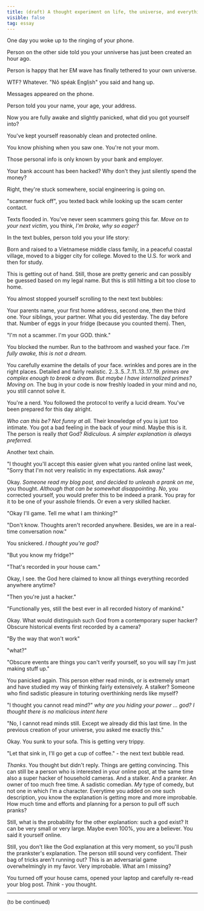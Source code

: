 ```yaml
---
title: (draft) A thought experiment on life, the universe, and everything. 
visible: false
tag: essay
---
```


One day you woke up to the ringing of your phone. 

Person on the other side told you your unniverse has just been created an hour ago.

Person is happy that her EM wave has finally tethered to your own universe.

WTF? Whatever. "Nô spéak Englịsh" you said and hang up.

Messages appeared on the phone.

Person told you your name, your age, your address.

Now you are fully awake and slightly panicked, what did you got yourself into? 

You've kept yourself reasonably clean and protected online.

You know phishing when you saw one. You're not your mom.

Those personal info is only known by your bank and employer.

Your bank account has been hacked? Why don't they just silently spend the money?

Right, they're stuck somewhere, social engineering is going on.

"scammer fuck off", you texted back while looking up the scam center contact.

Texts flooded in. You've never seen scammers going this far. *Move on to your next victim*, you think, *I'm broke, why so eager?*

In the text bubles, person told you your life story: 

Born and raised to a Vietnamese middle class family, in a peaceful coastal village, moved to a bigger city for college. 
Moved to the U.S. for work and then for study.

This is getting out of hand. Still, those are pretty generic and can possibly be guessed based on my legal name. 
But this is still hitting a bit too close to home. 

You almost stopped yourself scrolling to the next text bubbles:

Your parents name, your first home address, second one, then the third one. Your siblings, your partner.
What you did yesterday. The day before that. Number of eggs in your fridge (because you counted them). Then,

"I'm not a scammer. I'm your GOD. think."

You blocked the number. Run to the bathroom and washed your face. 
*I'm fully awake, this is not a dream.*

You carefully examine the details of your face. wrinkles and pores are in the right places. Detailed and fairly realistic.
2..3..5..7..11..13..17..19. *primes are complex enough to break a dream. But maybe I have internalized primes? Moving on.* 
The bug in your code is now freshly loaded in your mind and no, you still cannot solve it.

You're a nerd. You followed the protocol to verify a lucid dream. You've been prepared for this day alright.

*Who can this be? Not funny at all.* Their knowledge of you is just too intimate. 
You got a bad feeling in the back of your mind. Maybe this is it. The person is really *that* God?
*Ridiculous. A simpler explanation is always preferred.*

Another text chain.

"I thought you'll accept this easier given what you ranted online last week, 
"Sorry that I'm not very realistic in my expectations. Ask away."

Okay. *Someone read my blog post, and decided to unleash a prank on me*, you thought.
*Although that can be somewhat disappointing*. 
*No*, you corrected yourself, you would prefer this to be indeed a prank.
You pray for it to be one of your asshole friends. Or even a very skilled hacker.

"Okay I'll game. Tell me what I am thinking?"

"Don't know. Thoughts aren't recorded anywhere. Besides, we are in a real-time conversation now."

You snickered. *I thought you're god?* 

"But you know my fridge?"

"That's recorded in your house cam."

Okay, I see. the God here claimed to know all things everything recorded anywhere anytime?

"Then you're just a hacker."

"Functionally yes, still the best ever in all recorded history of mankind."

Okay. What would distinguish such God from a contemporary super hacker?
Obscure historical events first recorded by a camera?

"By the way that won't work"

"what?"

"Obscure events are things you can't verify yourself, so you will say I'm just making stuff up."

You panicked again. This person either read minds, or is extremely smart and have studied my way of thinking fairly extensively.
A stalker? Someone who find sadistic pleasure in toturing overthinking nerds like myself? 

"I thought you cannot read mind?" *why are you hiding your power ... god? I thought there is no malicious intent here*

"No, I cannot read minds still. Except we already did this last time. 
In the previous creation of your universe, you asked me exactly this."

Okay. You sunk to your sofa. This is getting very trippy. 

"Let that sink in, I'll go get a cup of coffee." - the next text bubble read.

*Thanks*. You thought but didn't reply. Things are getting convincing.
This can still be a person who is interested in your online post, 
at the same time also a super hacker of household cameras. And a stalker. And a pranker.
An owner of too much free time. A sadistic comedian. *My* type of comedy, but not one in which I'm a character.
Everytime you added on one such description, you know the explanation is getting more and more improbable.
How much time and efforts and planning for a person to pull off such pranks?

Still, what is the probability for the other explanation: such a god exist? 
It can be very small or very large. Maybe even 100%, you are a believer. You said it yourself online.

Still, you don't like the God explanation at this very moment, so you'll push the prankster's explanation.
The person still sound very confident. Their bag of tricks aren't running out?
This is an adversarial game overwhelmingly in my favor. Very improbable. What am I missing?

You turned off your house cams, opened your laptop and carefully re-read your blog post.
*Think* - you thought.

--------------------------

(to be continued)


